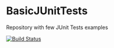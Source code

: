 # BasicJUnitTests
Repository with few JUnit Tests examples

[![Build Status](http://pros.unicam.it:8080/jenkins/me/my-views/view/all/job/BasicJUnitTests/badge/icon&.png )](http://pros.unicam.it:8080/jenkins/me/my-views/view/all/job/BasicJUnitTests/)
